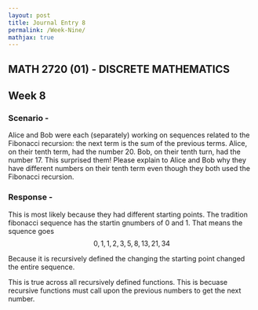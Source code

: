 ```yaml
---
layout: post
title: Journal Entry 8
permalink: /Week-Nine/
mathjax: true
---
```


## MATH 2720 (01) - DISCRETE MATHEMATICS

## Week 8

### Scenario -

Alice and Bob were each (separately) working on sequences related to the Fibonacci recursion: the next term is the sum of the previous terms. Alice, on their tenth term, had the number 20. Bob, on their tenth turn, had the number 17. This surprised them! Please explain to Alice and Bob why they have different numbers on their tenth term even though they both used the Fibonacci recursion.

### Response -

This is most likely because they had different starting points. The tradition fibonacci sequence has the startin gnumbers of 0 and 1. That means the squence goes $$0, 1, 1, 2, 3, 5, 8, 13, 21, 34$$

Because it is recursively defined the changing the starting point changed the entire sequence.

This is true across all recursively defined functions. This is becuase recursive functions must call upon the previous numbers to get the next number.
